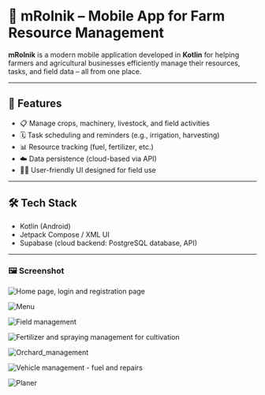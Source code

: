 # 🌾 mRolnik – Mobile App for Farm Resource Management

**mRolnik** is a modern mobile application developed in **Kotlin** for helping farmers and agricultural businesses efficiently manage their resources, tasks, and field data – all from one place.

---

## 📱 Features

- 📋 Manage crops, machinery, livestock, and field activities
- 🗓️ Task scheduling and reminders (e.g., irrigation, harvesting)
- 📊 Resource tracking (fuel, fertilizer, etc.)
- ☁️ Data persistence (cloud-based via API)
- 👨‍🌾 User-friendly UI designed for field use

---

## 🛠️ Tech Stack

- Kotlin (Android)
- Jetpack Compose / XML UI
- Supabase (cloud backend: PostgreSQL database, API)
  
---

### 🖼️ Screenshot
![Home page, login and registration page](https://github.com/user-attachments/assets/6a4a10f1-b6b4-41c6-8bdc-59fdb97b63d6)

![Menu](https://github.com/user-attachments/assets/5e0e1f44-0cb8-4243-a61e-04711886a607)

![Field management](https://github.com/user-attachments/assets/1b21cabb-6f9a-480d-ba81-1260c9f828cb)

![Fertilizer and spraying management for cultivation](https://github.com/user-attachments/assets/f12a8022-8919-40ad-b5a1-34f469575063)

![Orchard_management](https://github.com/user-attachments/assets/2a21c9d5-680a-4cc1-9977-ccc77b15760f)

![Vehicle management - fuel and repairs](https://github.com/user-attachments/assets/8c0d1ad7-1d4e-478c-bd34-4bd2e6eb0c50)

![Planer](https://github.com/user-attachments/assets/0c9b1a3d-c0c0-42fd-b170-a4a76ea08da1)

